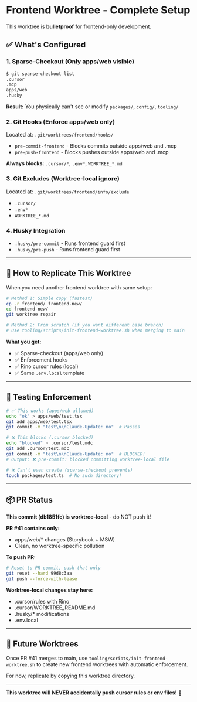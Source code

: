 # Frontend Worktree - Complete Setup

This worktree is **bulletproof** for frontend-only development.

## ✅ **What's Configured**

### 1. **Sparse-Checkout** (Only apps/web visible)
```bash
$ git sparse-checkout list
.cursor
.mcp
apps/web
.husky
```

**Result:** You physically can't see or modify `packages/`, `config/`, `tooling/`

### 2. **Git Hooks** (Enforce apps/web only)
Located at: `.git/worktrees/frontend/hooks/`
- `pre-commit-frontend` - Blocks commits outside apps/web and .mcp
- `pre-push-frontend` - Blocks pushes outside apps/web and .mcp

**Always blocks:** `.cursor/*`, `.env*`, `WORKTREE_*.md`

### 3. **Git Excludes** (Worktree-local ignore)
Located at: `.git/worktrees/frontend/info/exclude`
- `.cursor/`
- `.env*`  
- `WORKTREE_*.md`

### 4. **Husky Integration**
- `.husky/pre-commit` - Runs frontend guard first
- `.husky/pre-push` - Runs frontend guard first

---

## 🎯 **How to Replicate This Worktree**

When you need another frontend worktree with same setup:

```bash
# Method 1: Simple copy (fastest)
cp -r frontend/ frontend-new/
cd frontend-new/
git worktree repair

# Method 2: From scratch (if you want different base branch)
# Use tooling/scripts/init-frontend-worktree.sh when merging to main
```

**What you get:**
- ✅ Sparse-checkout (apps/web only)
- ✅ Enforcement hooks  
- ✅ Rino cursor rules (local)
- ✅ Same `.env.local` template

---

## 🧪 **Testing Enforcement**

```bash
# ✅ This works (apps/web allowed)
echo "ok" > apps/web/test.tsx
git add apps/web/test.tsx
git commit -m "test\n\nClaude-Update: no"  # Passes

# ❌ This blocks (.cursor blocked)
echo "blocked" > .cursor/test.mdc
git add .cursor/test.mdc
git commit -m "test\n\nClaude-Update: no"  # BLOCKED!
# Output: ❌ pre-commit: blocked committing worktree-local file

# ❌ Can't even create (sparse-checkout prevents)
touch packages/test.ts  # No such directory!
```

---

## 📦 **PR Status**

**This commit (db1851fc) is worktree-local** - do NOT push it!

**PR #41 contains only:**
- apps/web/* changes (Storybook + MSW)
- Clean, no worktree-specific pollution

**To push PR:**
```bash
# Reset to PR commit, push that only
git reset --hard 99d8c3aa
git push --force-with-lease
```

**Worktree-local changes stay here:**
- .cursor/rules with Rino
- .cursor/WORKTREE_README.md  
- .husky/* modifications
- .env.local

---

## 🔄 **Future Worktrees**

Once PR #41 merges to main, use `tooling/scripts/init-frontend-worktree.sh` to create new frontend worktrees with automatic enforcement.

For now, replicate by copying this worktree directory.

---

**This worktree will NEVER accidentally push cursor rules or env files!** 🎯

